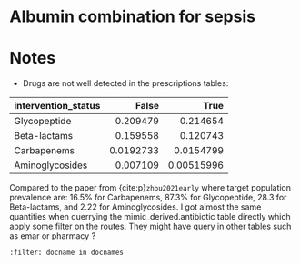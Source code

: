 # Albumin combination for sepsis 

# Notes

- Drugs are not well detected in the prescriptions tables: 

| intervention_status |     False |       True |
|:----------------|----------:|-----------:|
| Glycopeptide    | 0.209479  | 0.214654   |
| Beta-lactams    | 0.159558  | 0.120743   |
| Carbapenems     | 0.0192733 | 0.0154799  |
| Aminoglycosides | 0.007109  | 0.00515996 |

Compared to the paper from {cite:p}`zhou2021early` where target population prevalence are: 16.5% for Carbapenems, 87.3% for Glycopeptide, 28.3 for Beta-lactams, and 2.22 for Aminoglycosides. I got almost the same quantities when querrying the mimic_derived.antibiotic table directly which apply some filter on the routes.
They might have query in other tables such as emar or pharmacy ?


```{bibliography}
:filter: docname in docnames
```